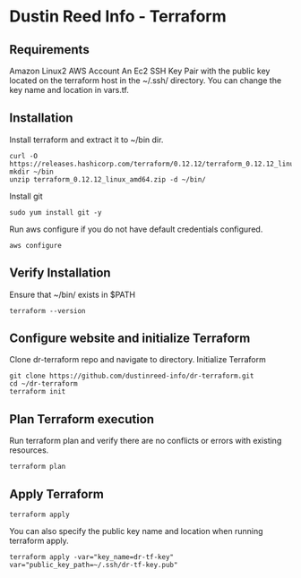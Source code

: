#  Dustin Reed Info - Terraform

## Requirements
Amazon Linux2
AWS Account
An Ec2 SSH Key Pair with the public key located on the terraform host in the
~/.ssh/ directory.  You can change the key name and location in vars.tf.

## Installation

Install terraform and extract it to ~/bin dir.
```
curl -O https://releases.hashicorp.com/terraform/0.12.12/terraform_0.12.12_linux_amd64.zip
mkdir ~/bin
unzip terraform_0.12.12_linux_amd64.zip -d ~/bin/
```
Install git
```
sudo yum install git -y
```
Run aws configure if you do not have default credentials configured.
```
aws configure
```

## Verify Installation
Ensure that ~/bin/ exists in $PATH
```
terraform --version
```

## Configure website and initialize Terraform
Clone dr-terraform repo and navigate to directory.
Initialize Terraform
```
git clone https://github.com/dustinreed-info/dr-terraform.git
cd ~/dr-terraform
terraform init
```

## Plan Terraform execution
Run terraform plan and verify there are no conflicts or errors with existing resources.
```
terraform plan
```

## Apply Terraform

```
terraform apply
```

You can also specify the public key name and location when running terraform apply.
```
terraform apply -var="key_name=dr-tf-key" var="public_key_path=~/.ssh/dr-tf-key.pub"
```
